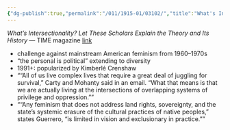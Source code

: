```yaml
---
{"dg-publish":true,"permalink":"/011/1915-01/03102/","title":"What's Intersectionality?","tags":["SJS310"],"created":"2024-09-26T15:32:03.000-07:00","updated":"2025-01-22T01:10:46.165-08:00"}
---
```


*What’s Intersectionality? Let These Scholars Explain the Theory and Its History* — TIME magazine [link](https://time.com/5560575/intersectionality-theory/)

- challenge against mainstream American feminism from 1960–1970s
- “the personal is political” extending to diversity
- 1991+: popularized by Kimberlé Crenshaw
- ““All of us live complex lives that require a great deal of juggling for survival,” Carty and Mohanty said in an email. “What that means is that we are actually living at the intersections of overlapping systems of privilege and oppression.””
- ““Any feminism that does not address land rights, sovereignty, and the state’s systemic erasure of the cultural practices of native peoples,” states Guerrero, “is limited in vision and exclusionary in practice.””